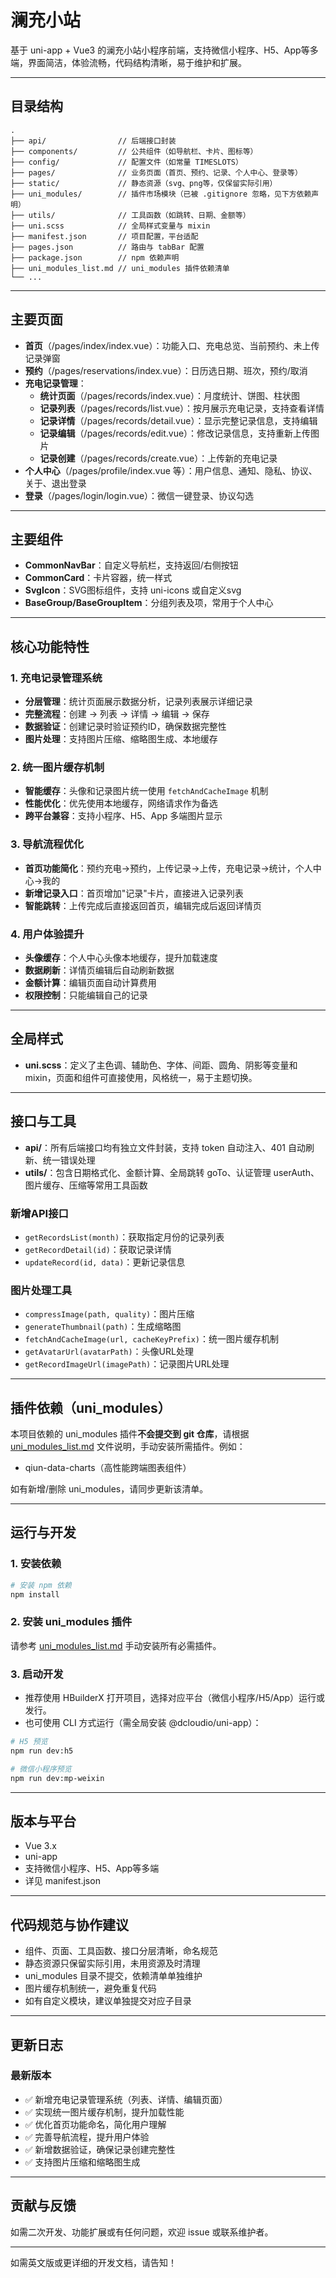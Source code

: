 # 澜充小站

基于 uni-app + Vue3 的澜充小站小程序前端，支持微信小程序、H5、App等多端，界面简洁，体验流畅，代码结构清晰，易于维护和扩展。

---

## 目录结构

```
.
├── api/                // 后端接口封装
├── components/         // 公共组件（如导航栏、卡片、图标等）
├── config/             // 配置文件（如常量 TIMESLOTS）
├── pages/              // 业务页面（首页、预约、记录、个人中心、登录等）
├── static/             // 静态资源（svg、png等，仅保留实际引用）
├── uni_modules/        // 插件市场模块（已被 .gitignore 忽略，见下方依赖声明）
├── utils/              // 工具函数（如跳转、日期、金额等）
├── uni.scss            // 全局样式变量与 mixin
├── manifest.json       // 项目配置，平台适配
├── pages.json          // 路由与 tabBar 配置
├── package.json        // npm 依赖声明
├── uni_modules_list.md // uni_modules 插件依赖清单
└── ...
```

---

## 主要页面

- **首页**（/pages/index/index.vue）：功能入口、充电总览、当前预约、未上传记录弹窗
- **预约**（/pages/reservations/index.vue）：日历选日期、班次，预约/取消
- **充电记录管理**：
  - **统计页面**（/pages/records/index.vue）：月度统计、饼图、柱状图
  - **记录列表**（/pages/records/list.vue）：按月展示充电记录，支持查看详情
  - **记录详情**（/pages/records/detail.vue）：显示完整记录信息，支持编辑
  - **记录编辑**（/pages/records/edit.vue）：修改记录信息，支持重新上传图片
  - **记录创建**（/pages/records/create.vue）：上传新的充电记录
- **个人中心**（/pages/profile/index.vue 等）：用户信息、通知、隐私、协议、关于、退出登录
- **登录**（/pages/login/login.vue）：微信一键登录、协议勾选

---

## 主要组件

- **CommonNavBar**：自定义导航栏，支持返回/右侧按钮
- **CommonCard**：卡片容器，统一样式
- **SvgIcon**：SVG图标组件，支持 uni-icons 或自定义svg
- **BaseGroup/BaseGroupItem**：分组列表及项，常用于个人中心

---

## 核心功能特性

### 1. 充电记录管理系统
- **分层管理**：统计页面展示数据分析，记录列表展示详细记录
- **完整流程**：创建 → 列表 → 详情 → 编辑 → 保存
- **数据验证**：创建记录时验证预约ID，确保数据完整性
- **图片处理**：支持图片压缩、缩略图生成、本地缓存

### 2. 统一图片缓存机制
- **智能缓存**：头像和记录图片统一使用 `fetchAndCacheImage` 机制
- **性能优化**：优先使用本地缓存，网络请求作为备选
- **跨平台兼容**：支持小程序、H5、App 多端图片显示

### 3. 导航流程优化
- **首页功能简化**：预约充电→预约，上传记录→上传，充电记录→统计，个人中心→我的
- **新增记录入口**：首页增加"记录"卡片，直接进入记录列表
- **智能跳转**：上传完成后直接返回首页，编辑完成后返回详情页

### 4. 用户体验提升
- **头像缓存**：个人中心头像本地缓存，提升加载速度
- **数据刷新**：详情页编辑后自动刷新数据
- **金额计算**：编辑页面自动计算费用
- **权限控制**：只能编辑自己的记录

---

## 全局样式

- **uni.scss**：定义了主色调、辅助色、字体、间距、圆角、阴影等变量和 mixin，页面和组件可直接使用，风格统一，易于主题切换。

---

## 接口与工具

- **api/**：所有后端接口均有独立文件封装，支持 token 自动注入、401 自动刷新、统一错误处理
- **utils/**：包含日期格式化、金额计算、全局跳转 goTo、认证管理 userAuth、图片缓存、压缩等常用工具函数

### 新增API接口
- `getRecordsList(month)`：获取指定月份的记录列表
- `getRecordDetail(id)`：获取记录详情
- `updateRecord(id, data)`：更新记录信息

### 图片处理工具
- `compressImage(path, quality)`：图片压缩
- `generateThumbnail(path)`：生成缩略图
- `fetchAndCacheImage(url, cacheKeyPrefix)`：统一图片缓存机制
- `getAvatarUrl(avatarPath)`：头像URL处理
- `getRecordImageUrl(imagePath)`：记录图片URL处理

---

## 插件依赖（uni_modules）

本项目依赖的 uni_modules 插件**不会提交到 git 仓库**，请根据 [uni_modules_list.md](./uni_modules_list.md) 文件说明，手动安装所需插件。例如：

- qiun-data-charts（高性能跨端图表组件）

如有新增/删除 uni_modules，请同步更新该清单。

---

## 运行与开发

### 1. 安装依赖

```bash
# 安装 npm 依赖
npm install
```

### 2. 安装 uni_modules 插件

请参考 [uni_modules_list.md](./uni_modules_list.md) 手动安装所有必需插件。

### 3. 启动开发

- 推荐使用 HBuilderX 打开项目，选择对应平台（微信小程序/H5/App）运行或发行。
- 也可使用 CLI 方式运行（需全局安装 @dcloudio/uni-app）：

```bash
# H5 预览
npm run dev:h5

# 微信小程序预览
npm run dev:mp-weixin
```

---

## 版本与平台

- Vue 3.x
- uni-app
- 支持微信小程序、H5、App等多端
- 详见 manifest.json

---

## 代码规范与协作建议

- 组件、页面、工具函数、接口分层清晰，命名规范
- 静态资源只保留实际引用，未用资源及时清理
- uni_modules 目录不提交，依赖清单单独维护
- 图片缓存机制统一，避免重复代码
- 如有自定义模块，建议单独提交对应子目录

---

## 更新日志

### 最新版本
- ✅ 新增充电记录管理系统（列表、详情、编辑页面）
- ✅ 实现统一图片缓存机制，提升加载性能
- ✅ 优化首页功能命名，简化用户理解
- ✅ 完善导航流程，提升用户体验
- ✅ 新增数据验证，确保记录创建完整性
- ✅ 支持图片压缩和缩略图生成

---

## 贡献与反馈

如需二次开发、功能扩展或有任何问题，欢迎 issue 或联系维护者。

--- 

如需英文版或更详细的开发文档，请告知！ 

